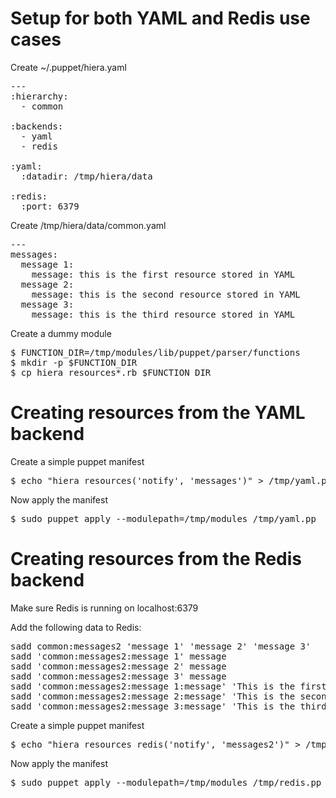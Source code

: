 Setup for both YAML and Redis use cases
=======================================

Create ~/.puppet/hiera.yaml

<pre>
---
:hierarchy:
  - common

:backends:
  - yaml
  - redis

:yaml:
  :datadir: /tmp/hiera/data

:redis:
  :port: 6379
</pre>

Create /tmp/hiera/data/common.yaml

<pre>
---
messages:
  message 1:
    message: this is the first resource stored in YAML
  message 2:
    message: this is the second resource stored in YAML
  message 3:
    message: this is the third resource stored in YAML
</pre>

Create a dummy module

<pre>
$ FUNCTION_DIR=/tmp/modules/lib/puppet/parser/functions
$ mkdir -p $FUNCTION_DIR
$ cp hiera_resources*.rb $FUNCTION_DIR
</pre>

Creating resources from the YAML backend
======================================

Create a simple puppet manifest
<pre>
$ echo "hiera_resources('notify', 'messages')" > /tmp/yaml.pp
</pre>

Now apply the manifest
<pre>
$ sudo puppet apply --modulepath=/tmp/modules /tmp/yaml.pp
</pre>

Creating resources from the Redis backend
=======================================

Make sure Redis is running on localhost:6379

Add the following data to Redis:

<pre>
sadd common:messages2 'message 1' 'message 2' 'message 3'
sadd 'common:messages2:message 1' message
sadd 'common:messages2:message 2' message
sadd 'common:messages2:message 3' message
sadd 'common:messages2:message 1:message' 'This is the first resource stored in Redis'
sadd 'common:messages2:message 2:message' 'This is the second resource stored in Redis'
sadd 'common:messages2:message 3:message' 'This is the third resource stored in Redis'
</pre>

Create a simple puppet manifest

<pre>
$ echo "hiera_resources_redis('notify', 'messages2')" > /tmp/redis.pp
</pre>

Now apply the manifest

<pre>
$ sudo puppet apply --modulepath=/tmp/modules /tmp/redis.pp
</pre>
